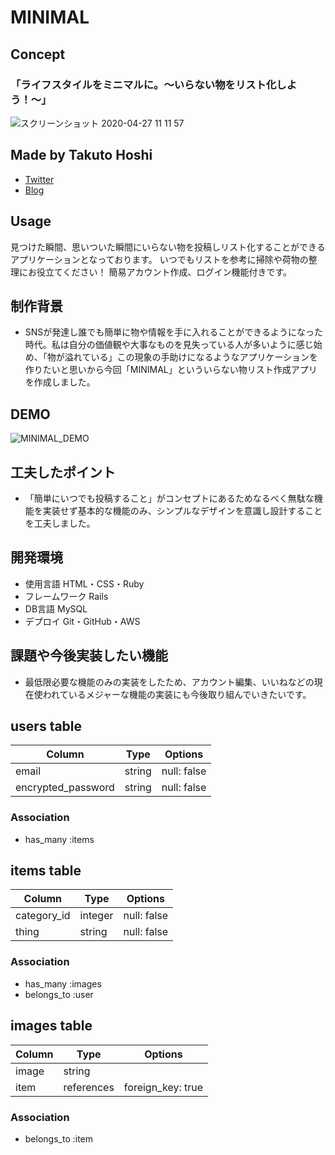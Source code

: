# MINIMAL
## Concept
### 「ライフスタイルをミニマルに。〜いらない物をリスト化しよう！〜」
![スクリーンショット 2020-04-27 11 11 57](https://user-images.githubusercontent.com/59508944/80783538-153ecc80-8bb5-11ea-8e7a-f1231f95410b.png)

## Made by Takuto Hoshi
- [Twitter](https://twitter.com/takuto_44)
- [Blog](http://takuto44.hatenablog.com)

## Usage

見つけた瞬間、思いついた瞬間にいらない物を投稿しリスト化することができるアプリケーションとなっております。
いつでもリストを参考に掃除や荷物の整理にお役立てください！
簡易アカウント作成、ログイン機能付きです。

## 制作背景
- SNSが発達し誰でも簡単に物や情報を手に入れることができるようになった時代。私は自分の価値観や大事なものを見失っている人が多いように感じ始め、「物が溢れている」この現象の手助けになるようなアプリケーションを作りたいと思いから今回「MINIMAL」といういらない物リスト作成アプリを作成しました。

## DEMO
![MINIMAL_DEMO](https://user-images.githubusercontent.com/59508944/82638114-1e194000-9c41-11ea-8d46-f0378810e171.gif)

## 工夫したポイント
- 「簡単にいつでも投稿すること」がコンセプトにあるためなるべく無駄な機能を実装せず基本的な機能のみ、シンプルなデザインを意識し設計することを工夫しました。

## 開発環境
- 使用言語 HTML・CSS・Ruby
- フレームワーク Rails
- DB言語 MySQL
- デプロイ Git・GitHub・AWS

## 課題や今後実装したい機能
- 最低限必要な機能のみの実装をしたため、アカウント編集、いいねなどの現在使われているメジャーな機能の実装にも今後取り組んでいきたいです。

## users table

|Column|Type|Options|
|------|----|-------|
|email|string|null: false|
|encrypted_password|string|null: false|

### Association
- has_many :items

## items table

|Column|Type|Options|
|------|----|-------|
|category_id|integer|null: false|
|thing|string|null: false|

### Association
- has_many :images
- belongs_to :user

## images table

|Column|Type|Options|
|------|----|-------|
|image|string|
|item|references|foreign_key: true|

### Association
- belongs_to :item